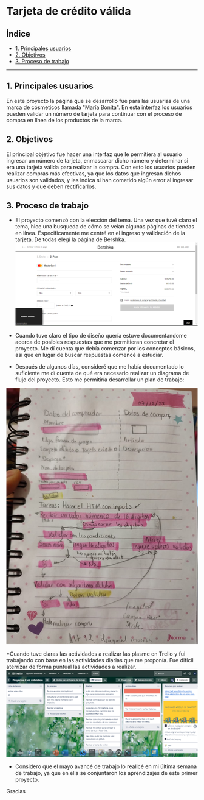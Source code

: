 # Tarjeta de crédito válida

## Índice

* [1. Principales usuarios](#1-Principales-usuarios)
* [2. Objetivos](#2-objetivos)
* [3. Proceso de trabajo](#3-proceso-de-trabajo)


***

## 1. Principales usuarios

En este proyecto la página que se desarrollo fue para las usuarias de una marca de cósmeticos llamada "María Bonita". En esta interfaz los usuarios pueden validar un número de tarjeta para continuar con el proceso de compra en línea de los productos de la marca. 


## 2. Objetivos

El principal objetivo fue hacer una interfaz que le permitiera al usuario ingresar un número de tarjeta, enmascarar dicho número y determinar si era una tarjeta válida para realizar la compra. 
Con esto los usuarios pueden realizar compras más efectivas, ya que los datos que ingresan dichos usuarios son validados, y les indica si han cometido algún error al ingresar sus datos y que deben rectificarlos. 

## 3. Proceso de trabajo
* El proyecto comenzó con la elección del tema. Una vez que tuvé claro el tema, hice una busqueda de cómo se veían algunas páginas de tiendas en línea. Especificamente me centré en el ingreso y válidación de la tarjeta. De todas elegí la página de Bershka. 
![Prototipo de la página](/ejemplo%20de%20car%20validation.png)

* Cuando tuve claro el tipo de diseño quería estuve documentandome acerca de posibles respuestas que me permitieran concretar el proyecto. Me dí cuenta que debía comenzar por los conceptos básicos, así que en lugar de buscar respuestas comencé a estudiar. 

* Después de algunos días, consideré que me había documentado lo suficiente me dí cuenta de qué era necesario realizar un diagrama de flujo del proyecto. Esto me permitiría desarrollar un plan de trabajo: 

![Diagrama de flujo del proyecto](diagrama.jpeg)

*Cuando tuve claras las actividades a realizar las plasme en Trello y fui trabajando con base en las actividades diarias que me proponía. Fue difícil aterrizar de forma puntual las actividades a realizar. 
![Planeación de actividades puntuales del proyecto](trello.png)


* Considero que el mayo avancé de trabajo lo realicé en mi última semana de trabajo, ya que en ella se conjuntaron los aprendizajes de este primer proyecto.


Gracias






